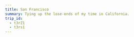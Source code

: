 ```yaml
---
title: San Francisco
summary: Tying up the lose-ends of my time in California.
trip_id:
  - t3rZ1
  - t3rs1
---
```

